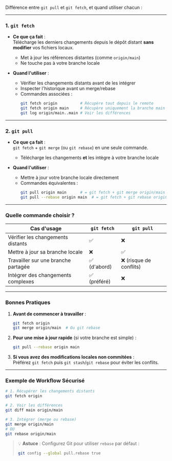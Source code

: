 Différence entre `git pull` et `git fetch`, et quand utiliser chacun :

---

### **1. `git fetch`**
- **Ce que ça fait** :  
  Télécharge les derniers changements depuis le dépôt distant **sans modifier** vos fichiers locaux.  
  - Met à jour les références distantes (comme `origin/main`)  
  - Ne touche pas à votre branche locale  

- **Quand l'utiliser** :  
  - Vérifier les changements distants avant de les intégrer  
  - Inspecter l'historique avant un merge/rebase  
  - Commandes associées :  
    ```bash
    git fetch origin          # Récupère tout depuis le remote
    git fetch origin main     # Récupère uniquement la branche main
    git log origin/main..main # Voir les différences
    ```

---

### **2. `git pull`**
- **Ce que ça fait** :  
  `git fetch` + `git merge` (ou `git rebase`) en une seule commande.  
  - Télécharge les changements **et** les intègre à votre branche locale  

- **Quand l'utiliser** :  
  - Mettre à jour votre branche locale directement  
  - Commandes équivalentes :  
    ```bash
    git pull origin main      # = git fetch + git merge origin/main
    git pull --rebase origin main  # = git fetch + git rebase origin/main
    ```

---

### **Quelle commande choisir ?**
| Cas d'usage                      | `git fetch` | `git pull` |
|-----------------------------------|-------------|------------|
| Vérifier les changements distants | ✅          | ❌         |
| Mettre à jour sa branche locale   | ❌          | ✅         |
| Travailler sur une branche partagée | ✅ (d'abord) | ❌ (risque de conflits) |
| Intégrer des changements complexes | ✅ (préféré) | ❌         |

---

### **Bonnes Pratiques**
1. **Avant de commencer à travailler** :  
   ```bash
   git fetch origin
   git merge origin/main  # Ou git rebase
   ```
2. **Pour une mise à jour rapide** (si votre branche est simple) :  
   ```bash
   git pull --rebase origin main
   ```
3. **Si vous avez des modifications locales non commitées** :  
   Préférez `git fetch` puis `git stash`/`git rebase` pour éviter les conflits.

---

### **Exemple de Workflow Sécurisé**
```bash
# 1. Récupérer les changements distants
git fetch origin

# 2. Voir les différences
git diff main origin/main

# 3. Intégrer (merge ou rebase)
git merge origin/main
# OU
git rebase origin/main
```

> 💡 **Astuce** : Configurez Git pour utiliser `rebase` par défaut :  
> ```bash
> git config --global pull.rebase true
> ```
